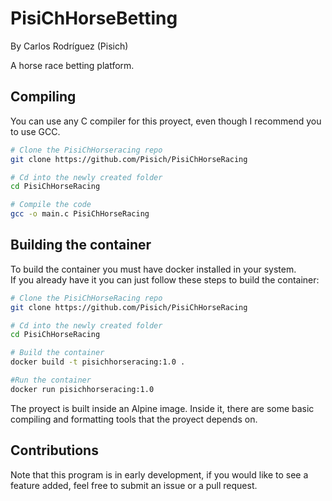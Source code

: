 # PisiChHorseBetting
By Carlos Rodríguez (Pisich)

A horse race betting platform.

## Compiling
You can use any C compiler for this proyect, even though I recommend you to use GCC.
```bash
# Clone the PisiChHorseracing repo
git clone https://github.com/Pisich/PisiChHorseRacing

# Cd into the newly created folder
cd PisiChHorseRacing

# Compile the code
gcc -o main.c PisiChHorseRacing
```
## Building the container
To build the container you must have docker installed in your system.</br>
If you already have it you can just follow these steps to build the container:
```bash
# Clone the PisiChHorseRacing repo
git clone https://github.com/Pisich/PisiChHorseRacing

# Cd into the newly created folder
cd PisiChHorseRacing

# Build the container
docker build -t pisichhorseracing:1.0 .

#Run the container
docker run pisichhorseracing:1.0
```
The proyect is built inside an Alpine image. Inside it, there are some basic compiling and formatting tools that the proyect depends on.
## Contributions
Note that this program is in early development, if you would like to see a feature added, feel free to submit an issue or a pull request.

